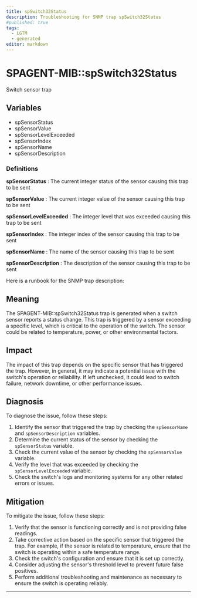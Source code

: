 ```yaml
---
title: spSwitch32Status
description: Troubleshooting for SNMP trap spSwitch32Status
#published: true
tags:
  - LGTM
  - generated
editor: markdown
---
```


# SPAGENT-MIB::spSwitch32Status 

Switch sensor trap 


## Variables


  - spSensorStatus
  - spSensorValue
  - spSensorLevelExceeded
  - spSensorIndex
  - spSensorName
  - spSensorDescription 

### Definitions 


**spSensorStatus** 
: The current integer status of the sensor causing this trap to be sent 

**spSensorValue** 
: The current integer value of the sensor causing this trap to be sent 

**spSensorLevelExceeded** 
: The integer level that was exceeded causing this trap to be sent 

**spSensorIndex** 
: The integer index of the sensor causing this trap to be sent 

**spSensorName** 
: The name of the sensor causing this trap to be sent 

**spSensorDescription** 
: The description of the sensor causing this trap to be sent 


Here is a runbook for the SNMP trap description:

## Meaning

The SPAGENT-MIB::spSwitch32Status trap is generated when a switch sensor reports a status change. This trap is triggered by a sensor exceeding a specific level, which is critical to the operation of the switch. The sensor could be related to temperature, power, or other environmental factors.

## Impact

The impact of this trap depends on the specific sensor that has triggered the trap. However, in general, it may indicate a potential issue with the switch's operation or reliability. If left unchecked, it could lead to switch failure, network downtime, or other performance issues.

## Diagnosis

To diagnose the issue, follow these steps:

1. Identify the sensor that triggered the trap by checking the `spSensorName` and `spSensorDescription` variables.
2. Determine the current status of the sensor by checking the `spSensorStatus` variable.
3. Check the current value of the sensor by checking the `spSensorValue` variable.
4. Verify the level that was exceeded by checking the `spSensorLevelExceeded` variable.
5. Check the switch's logs and monitoring systems for any other related errors or issues.

## Mitigation

To mitigate the issue, follow these steps:

1. Verify that the sensor is functioning correctly and is not providing false readings.
2. Take corrective action based on the specific sensor that triggered the trap. For example, if the sensor is related to temperature, ensure that the switch is operating within a safe temperature range.
3. Check the switch's configuration and ensure that it is set up correctly.
4. Consider adjusting the sensor's threshold level to prevent future false positives.
5. Perform additional troubleshooting and maintenance as necessary to ensure the switch is operating reliably.
---




